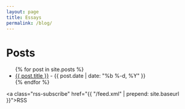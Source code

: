 ```yaml
---
layout: page
title: Essays
permalink: /blog/
---
```


<h1 class="page-heading">Posts</h1>

<ul class="post-list">
{% for post in site.posts %}
  <li>
    <a class="post-link" href="{{ post.url | prepend: site.baseurl }}">{{ post.title }}</a>
    <span class="post-meta"> - {{ post.date | date: "%b %-d, %Y" }}</span>

  </li>
{% endfor %}
</ul>

<a class="rss-subscribe" href="{{ "/feed.xml" | prepend: site.baseurl }}">RSS</a>
